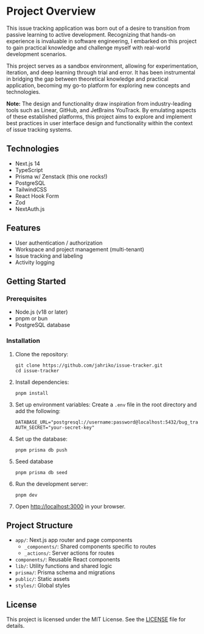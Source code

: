 # Project Overview

This issue tracking application was born out of a desire to transition from passive learning to active development. Recognizing that hands-on experience is invaluable in software engineering, I embarked on this project to gain practical knowledge and challenge myself with real-world development scenarios.

This project serves as a sandbox environment, allowing for experimentation, iteration, and deep learning through trial and error. It has been instrumental in bridging the gap between theoretical knowledge and practical application, becoming my go-to platform for exploring new concepts and technologies.

**Note:** The design and functionality draw inspiration from industry-leading tools such as Linear, GitHub, and JetBrains YouTrack. By emulating aspects of these established platforms, this project aims to explore and implement best practices in user interface design and functionality within the context of issue tracking systems.


## Technologies

- Next.js 14
- TypeScript
- Prisma w/ Zenstack (this one rocks!)
- PostgreSQL
- TailwindCSS
- React Hook Form
- Zod
- NextAuth.js

## Features

- User authentication / authorization
- Workspace and project management (multi-tenant)
- Issue tracking and labeling
- Activity logging

## Getting Started

### Prerequisites

- Node.js (v18 or later)
- pnpm or bun
- PostgreSQL database

### Installation

1. Clone the repository:

   ```
   git clone https://github.com/jahriko/issue-tracker.git
   cd issue-tracker
   ```

2. Install dependencies:

   ```
   pnpm install
   ```

3. Set up environment variables:
   Create a `.env` file in the root directory and add the following:

   ```
   DATABASE_URL="postgresql://username:password@localhost:5432/bug_tracker"
   AUTH_SECRET="your-secret-key"
   ```

4. Set up the database:

   ```
   pnpm prisma db push
   ```

5. Seed database

   ```
   pnpm prisma db seed
   ```

6. Run the development server:

   ```
   pnpm dev
   ```

7. Open [http://localhost:3000](http://localhost:3000) in your browser.

## Project Structure

- `app/`: Next.js app router and page components
  - `_components/`: Shared components specific to routes
  - `_actions/`: Server actions for routes
- `components/`: Reusable React components
- `lib/`: Utility functions and shared logic
- `prisma/`: Prisma schema and migrations
- `public/`: Static assets
- `styles/`: Global styles

## License

This project is licensed under the MIT License. See the [LICENSE](LICENSE) file for details.

